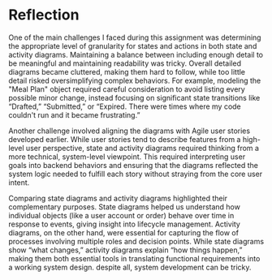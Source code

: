 
# Reflection
One of the main challenges I faced during this assignment was determining the appropriate level of granularity for states and actions in both state and activity diagrams. Maintaining a balance between including enough detail to be meaningful and maintaining readability was tricky. Overall detailed diagrams became cluttered, making them hard to follow, while too little detail risked oversimplifying complex behaviors. For example, modeling the "Meal Plan" object required careful consideration to avoid listing every possible minor change, instead focusing on significant state transitions like “Drafted,” “Submitted,” or “Expired. There were times where my code couldn't run and it became frustrating.”

Another challenge involved aligning the diagrams with Agile user stories developed earlier. While user stories tend to describe features from a high-level user perspective, state and activity diagrams required thinking from a more technical, system-level viewpoint. This required interpreting user goals into backend behaviors and ensuring that the diagrams reflected the system logic needed to fulfill each story without straying from the core user intent.

Comparing state diagrams and activity diagrams highlighted their complementary purposes. State diagrams helped us understand how individual objects (like a user account or order) behave over time in response to events, giving insight into lifecycle management. Activity diagrams, on the other hand, were essential for capturing the flow of processes involving multiple roles and decision points. While state diagrams show “what changes,” activity diagrams explain “how things happen,” making them both essential tools in translating functional requirements into a working system design.
despite all, system development can be tricky.
